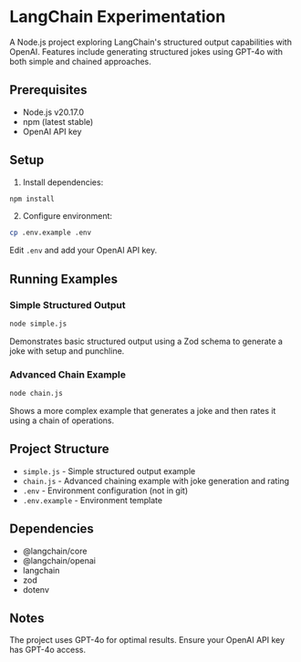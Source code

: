 # LangChain Experimentation

A Node.js project exploring LangChain's structured output capabilities with OpenAI. Features include generating structured jokes using GPT-4o with both simple and chained approaches.

## Prerequisites

- Node.js v20.17.0
- npm (latest stable)
- OpenAI API key

## Setup

1. Install dependencies:
```bash
npm install
```

2. Configure environment:
```bash
cp .env.example .env
```
Edit `.env` and add your OpenAI API key.

## Running Examples

### Simple Structured Output
```bash
node simple.js
```
Demonstrates basic structured output using a Zod schema to generate a joke with setup and punchline.

### Advanced Chain Example
```bash
node chain.js
```
Shows a more complex example that generates a joke and then rates it using a chain of operations.

## Project Structure

- `simple.js` - Simple structured output example
- `chain.js` - Advanced chaining example with joke generation and rating
- `.env` - Environment configuration (not in git)
- `.env.example` - Environment template

## Dependencies

- @langchain/core
- @langchain/openai
- langchain
- zod
- dotenv

## Notes

The project uses GPT-4o for optimal results. Ensure your OpenAI API key has GPT-4o access.

